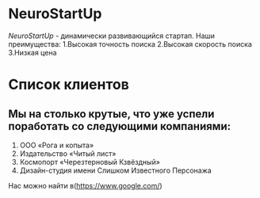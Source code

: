 # NeuroStartUp

*NeuroStartUp* - динамически развивающийся стартап.
Наши преимущества:
1.Высокая точность поиска
2.Высокая скорость поиска
3.Низкая цена

# Список клиентов 

## Мы на столько крутые, что уже успели поработать со следующими компаниями:
1. ООО «Рога и копыта»
2. Издательство «Читый лист»
3. Космопорт «Черезтерновый Кзвёздный»
4. Дизайн-студия имени Слишком Известного Персонажа

Нас можно найти в(https://www.google.com/)